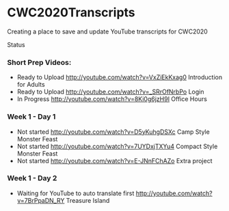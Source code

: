 # CWC2020Transcripts
Creating a place to save and update YouTube transcripts for CWC2020

Status
### Short Prep Videos:
 - Ready to Upload  http://youtube.com/watch?v=VxZiEkKxag0 Introduction for Adults
 - Ready to Upload  http://youtube.com/watch?v=_SRrOfNrbPo Login
 - In Progress  http://youtube.com/watch?v=8Ki0g6jzH9I Office Hours
### Week 1 - Day 1
 - Not started  http://youtube.com/watch?v=D5yKuhgDSXc Camp Style Monster Feast
 - Not started  http://youtube.com/watch?v=7UYDxjTXYu4 Compact Style Monster Feast
 - Not started  http://youtube.com/watch?v=E-JNnFChAZo Extra project 
### Week 1 - Day 2
 - Waiting for YouTube to auto translate first  http://youtube.com/watch?v=7BrPpaDN_RY Treasure Island
